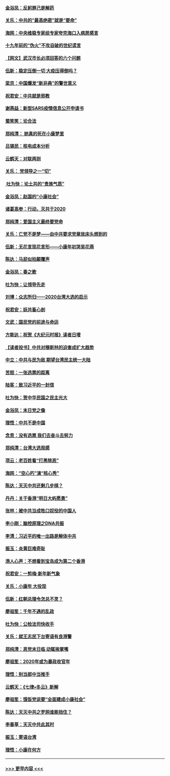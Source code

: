 #### [金浴凤：反躬罪己是解药](../pages/nsc993/n11820280.md?t=01260233) 
#### [关乐：中共的“最高绝密”就是“要命”](../pages/nsc993/n11816946.md?t=01260233) 
#### [海网：中央维稳专家组专家夸完海口入病房感言](../pages/nsc993/n11815138.md?t=01260233) 
#### [十九年前的“伪火”不攻自破的世纪谎言](../pages/nsc993/n11813238.md?t=01260233) 
#### [【网文】武汉市长必须回答的六个问题](../pages/nsc993/n11813848.md?t=01260233) 
#### [伍新：稳定压倒一切 大疫压得倒吗？](../pages/nsc993/n11812634.md?t=01260233) 
#### [梁京：中国爆发“新非典”的警世意义](../pages/nsc993/n11812554.md?t=01260233) 
#### [祝君安：中共就是邪教](../pages/nsc993/n11812431.md?t=01260233) 
#### [谢燕益：新型SARS疫情信息公开申请书](../pages/nsc993/n11808840.md?t=01260233) 
#### [蜀笑笑：论合法](../pages/nsc993/n11808064.md?t=01260233) 
#### [郑纯清： 她真的死在小康梦里](../pages/nsc993/n11806623.md?t=01260233) 
#### [吕锡民：核电成本分析](../pages/nsc993/n11806284.md?t=01260233) 
#### [云鹤天：对联两则](../pages/nsc993/n11805957.md?t=01260233) 
#### [关乐： 党领导之一“切”](../pages/nsc993/n11804505.md?t=01260233) 
#### [ 吐为快：论土共的“贵族气质”](../pages/nsc993/n11804490.md?t=01260233) 
#### [金浴凤：赵国的“小康社会”](../pages/nsc993/n11804452.md?t=01260233) 
#### [诸葛高参：行动，灭共于2020](../pages/nsc993/n11804120.md?t=01260233) 
#### [郑纯清：爱国主义最终要党命](../pages/nsc993/n11802197.md?t=01260233) 
#### [关乐：亡党不是梦——由中共要求党章放床头想到的](../pages/nsc993/n11802156.md?t=01260233) 
#### [伍新：无花言现花言形——小康年初哭吴花燕](../pages/nsc993/n11800044.md?t=01260233) 
#### [陈达：马屁似拍颠覆声](../pages/nsc993/n11800010.md?t=01260233) 
#### [金浴凤：春之歌](../pages/nsc993/n11797687.md?t=01260233) 
#### [吐为快：让领导先走](../pages/nsc993/n11797512.md?t=01260233) 
#### [刘博：众志所归——2020台湾大选的启示](../pages/nsc993/n11796878.md?t=01260233) 
#### [祝君安：妖共畜心剖](../pages/nsc993/n11794273.md?t=01260233) 
#### [文武：国民党的前途与命运](../pages/nsc993/n11794198.md?t=01260233) 
#### [方能达：祝贺《大纪元时报》读者日增](../pages/nsc993/n11793807.md?t=01260233) 
#### [【读者投书】中共对穆斯林的迫害成扩大趋势](../pages/nsc993/n11791371.md?t=01260233) 
#### [中立：中共与民为敌 期望台湾民主统一大陆](../pages/nsc993/n11790392.md?t=01260233) 
#### [苦胆：一张选票的距离](../pages/nsc993/n11788914.md?t=01260233) 
#### [陆客：致习近平的一封信](../pages/nsc993/n11788867.md?t=01260233) 
#### [吐为快：贺中华民国之民主光大](../pages/nsc993/n11788618.md?t=01260233) 
#### [金浴凤：末日党之像](../pages/nsc993/n11787475.md?t=01260233) 
#### [理悟：中共不是中国](../pages/nsc993/n11787463.md?t=01260233) 
#### [念贲：没有选票  我们去奋斗去努力](../pages/nsc993/n11787398.md?t=01260233) 
#### [郑纯清：台湾大选观感](../pages/nsc993/n11786210.md?t=01260233) 
#### [项云：老百姓看“打黑除恶”](../pages/nsc993/n11785398.md?t=01260233) 
#### [海网：“空心朽”演“核心秀”](../pages/nsc993/n11783874.md?t=01260233) 
#### [陈达：天灭中共还剩几步棋？](../pages/nsc993/n11783719.md?t=01260233) 
#### [丹丹：关于香港“明日大屿愿景”](../pages/nsc993/n11783273.md?t=01260233) 
#### [张林：被中共当成牲口奴役的中国人](../pages/nsc993/n11782397.md?t=01260233) 
#### [李小刚：脑控原理之DNA共振](../pages/nsc993/n11780962.md?t=01260233) 
#### [李清：习近平的唯一出路是解体中共](../pages/nsc993/n11780866.md?t=01260233) 
#### [振玉：炎黄巨难奇耻](../pages/nsc993/n11779632.md?t=01260233) 
#### [港人心声：不想看到宝岛成为第二个香港](../pages/nsc993/n11778817.md?t=01260233) 
#### [祝君安：一剪梅‧新年新气象](../pages/nsc993/n11776340.md?t=01260233) 
#### [关乐：小康年 大役现](../pages/nsc993/n11774213.md?t=01260233) 
#### [伍新：红朝总理令怎总不灵？](../pages/nsc993/n11770813.md?t=01260233) 
#### [廖祖笙：千年不遇的乱政](../pages/nsc993/n11770373.md?t=01260233) 
#### [吐为快：公检法司快收手](../pages/nsc993/n11770359.md?t=01260233) 
#### [关乐：就王志民下台寄语有良港警](../pages/nsc993/n11769903.md?t=01260233) 
#### [郑纯清：恶党末日临 动辄挨掌嘴](../pages/nsc993/n11769356.md?t=01260233) 
#### [廖祖笙：2020年或为暴政收官年](../pages/nsc993/n11768216.md?t=01260233) 
#### [理悟：别当郎中当推手](../pages/nsc993/n11768243.md?t=01260233) 
#### [云鹤天：《七律▪冬云》新解](../pages/nsc993/n11768204.md?t=01260233) 
#### [廖祖笙：饿饭党说要“全面建成小康社会”](../pages/nsc993/n11767482.md?t=01260233) 
#### [陈达：天灭中共之罗网谁能挡住？](../pages/nsc993/n11767465.md?t=01260233) 
#### [李春草：天灭中共此其时](../pages/nsc993/n11767452.md?t=01260233) 
#### [振玉：寄语台湾](../pages/nsc993/n11767432.md?t=01260233) 
#### [理悟：小康在何方](../pages/nsc993/n11767394.md?t=01260233) 

----
#### [ >>> 更早内容 <<< ](../indexes/nsc993-earlier.md)
